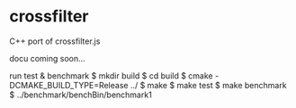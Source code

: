 # crossfilter
C++ port of crossfilter.js

docu coming soon...

run test & benchmark
$ mkdir build
$ cd build
$ cmake -DCMAKE_BUILD_TYPE=Release ../
$ make
$ make test
$ make benchmark
$ ../benchmark/benchBin/benchmark1

